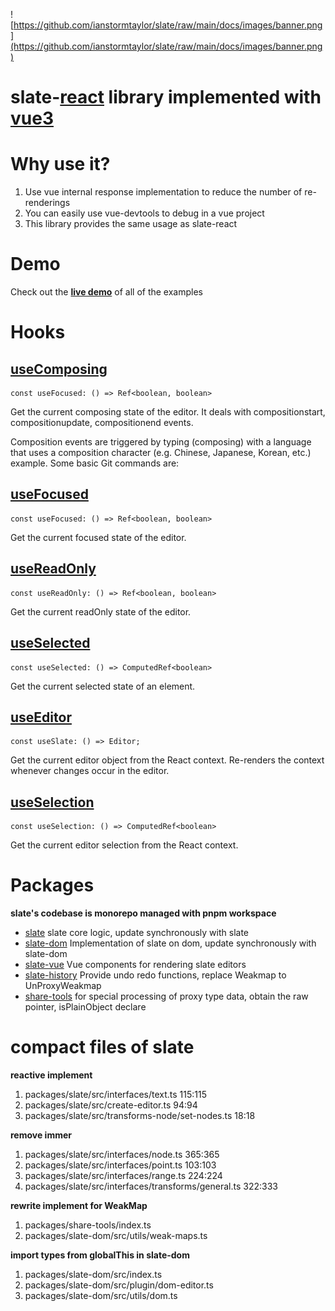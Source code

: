 ![https://github.com/ianstormtaylor/slate/raw/main/docs/images/banner.png](https://github.com/ianstormtaylor/slate/raw/main/docs/images/banner.png)


# slate-[react](https://react.dev/) library implemented with [vue3](https://vuejs.org/)

# Why use it?

1. Use vue internal response implementation to reduce the number of re-renderings
2. You can easily use vue-devtools to debug in a vue project
3. This library provides the same usage as slate-react

# Demo

Check out the [**live demo**](https://guan-erjia.github.io/slate-vue3/) of all of the examples

# Hooks

## [useComposing](https://github.com/Guan-Erjia/slate-vue3/blob/master/packages/slate-vue/src/hooks/use-composing.ts)

```
const useFocused: () => Ref<boolean, boolean>
```

Get the current composing state of the editor. It deals with compositionstart, compositionupdate, compositionend events.

Composition events are triggered by typing (composing) with a language that uses a composition character (e.g. Chinese, Japanese, Korean, etc.) example.
Some basic Git commands are:

## [useFocused](https://github.com/Guan-Erjia/slate-vue3/blob/master/packages/slate-vue/src/hooks/use-focus.ts)

```
const useFocused: () => Ref<boolean, boolean>
```

Get the current focused state of the editor.

## [useReadOnly](https://github.com/Guan-Erjia/slate-vue3/blob/master/packages/slate-vue/src/hooks/use-read-only.ts)

```
const useReadOnly: () => Ref<boolean, boolean>
```

Get the current readOnly state of the editor.

## [useSelected](https://github.com/Guan-Erjia/slate-vue3/blob/master/packages/slate-vue/src/hooks/use-selected.ts)

```
const useSelected: () => ComputedRef<boolean>
```

Get the current selected state of an element.

## [useEditor](https://github.com/Guan-Erjia/slate-vue3/blob/master/packages/slate-vue/src/hooks/use-editor.ts)

```
const useSlate: () => Editor;
```

Get the current editor object from the React context. Re-renders the context whenever changes occur in the editor.

## [useSelection](https://github.com/Guan-Erjia/slate-vue3/blob/master/packages/slate-vue/src/hooks/use-selection.ts)

```
const useSelection: () => ComputedRef<boolean>
```

Get the current editor selection from the React context.

# Packages

**slate's codebase is monorepo managed with pnpm workspace**

- [slate](https://github.com/Guan-Erjia/slate-vue3/tree/master/packages/slate)
  slate core logic, update synchronously with slate
- [slate-dom](https://github.com/Guan-Erjia/slate-vue3/tree/master/packages/slate-dom)
  Implementation of slate on dom, update synchronously with slate-dom
- [slate-vue](https://github.com/Guan-Erjia/slate-vue3/tree/master/packages/slate-vue)
  Vue components for rendering slate editors
- [slate-history](https://github.com/Guan-Erjia/slate-vue3/tree/master/packages/slate-history)
  Provide undo redo functions, replace Weakmap to UnProxyWeakmap
- [share-tools](https://github.com/Guan-Erjia/slate-vue3/tree/master/packages/share-tools)
  for special processing of proxy type data, obtain the raw pointer, isPlainObject declare

# compact files of slate

**reactive implement**

1. packages/slate/src/interfaces/text.ts 115:115
2. packages/slate/src/create-editor.ts 94:94
3. packages/slate/src/transforms-node/set-nodes.ts 18:18

**remove immer**

1. packages/slate/src/interfaces/node.ts 365:365
2. packages/slate/src/interfaces/point.ts 103:103
3. packages/slate/src/interfaces/range.ts 224:224
4. packages/slate/src/interfaces/transforms/general.ts 322:333

**rewrite implement for WeakMap**

1. packages/share-tools/index.ts
2. packages/slate-dom/src/utils/weak-maps.ts

**import types from globalThis in slate-dom**
1. packages/slate-dom/src/index.ts
2. packages/slate-dom/src/plugin/dom-editor.ts
3. packages/slate-dom/src/utils/dom.ts

